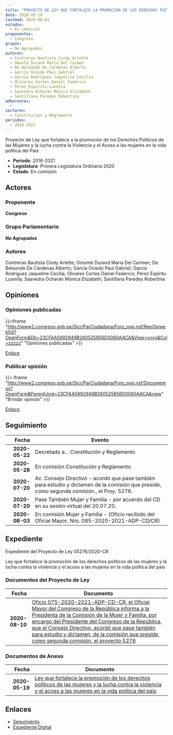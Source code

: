 ```yaml
---
title: "PROYECTO DE LEY QUE FORTALECE LA PROMOCIÓN DE LOS DERECHOS POÍTICOS DE LAS MUJERES Y LA LUCHA CONTRA LA VIOLENCIA Y EL ACOSO A LAS MUJERES EN LA VIDA POLÍTICA DEL PAÍS"
date: 2020-05-19
lastmod: 2020-08-03
estados: 
  - En comisión
proponentes: 
  - Congreso
grupos: 
  - No Agrupados
autores: 
  - Contreras Bautista Cindy Arlette
  - Omonte Durand Maria Del Carmen
  - De Belaunde De Cárdenas Alberto
  - García Oviedo Paul Gabriel
  - García Rodríguez Jaqueline Cecilia
  - Olivares Cortes Daniel Federico
  - Pérez Espíritu Lusmila
  - Saavedra Ocharán Mónica Elizabeth
  - Santillana Paredes Robertina
adherentes: 
  - 
sectores: 
  - Constitución y Reglamento
periodos: 
  - 2016-2021
---
```


Proyecto de Ley que fortalece a la promoción de los Derechos Políticos de las Mujeres y la lucha contra la Violencia y el Acoso a las mujeres en la vida política del País

- **Periodo**: 2016-2021
- **Legislatura**: Primera Legislatura Ordinaria 2020
- **Estado**: En comisión

## Actores

### Proponente

**Congreso**

### Grupo Parlamentario

**No Agrupados**

### Autores

Contreras Bautista Cindy Arlette; Omonte Durand Maria Del Carmen; De Belaunde De Cárdenas Alberto; García Oviedo Paul Gabriel; García Rodríguez Jaqueline Cecilia; Olivares Cortes Daniel Federico; Pérez Espíritu Lusmila; Saavedra Ocharán Mónica Elizabeth; Santillana Paredes Robertina


## Opiniones

### Opiniones publicadas

{{<iframe "http://www2.congreso.gob.pe/Sicr/ParCiudadana/Foro_pvp.nsf/RepOpiweb04?OpenForm&Db=23CFAA5992949B260525856D0060AACA&View=yyyy&Col=zzzzz" "Opiniones publicadas" >}}

[Enlace](http://www2.congreso.gob.pe/Sicr/ParCiudadana/Foro_pvp.nsf/RepOpiweb04?OpenForm&Db=23CFAA5992949B260525856D0060AACA&View=yyyy&Col=zzzzz)
### Publicar opinión

{{< iframe "http://www2.congreso.gob.pe/Sicr/ParCiudadana/Foro_pvp.nsf/Documentos?OpenForm&ParentUnid=23CFAA5992949B260525856D0060AACA&view" "Brindar opinión" >}}

[Enlace](http://www2.congreso.gob.pe/Sicr/ParCiudadana/Foro_pvp.nsf/Documentos?OpenForm&ParentUnid=23CFAA5992949B260525856D0060AACA&view)

## Seguimiento

| Fecha | Evento |
|------:|--------|
| **2020-05-22** | Decretado a... Constitución y Reglamento|
| **2020-05-28** | En comisión Constitución y Reglamento|
| **2020-07-20** | Ac. Consejo Directivo - acordó que pase también para estudio y dictamen de la comisión que preside, como segunda comisión., el Proy. 5276.|
| **2020-07-20** | Pase También Mujer y Familia - por acuerdo del CD en su sesión virtual del 20.07.20.|
| **2020-08-03** | En comisión Mujer y Familia - (Oficio recibido del Oficial Mayor, Nro. 085-2020-2021-ADP-CD/CR)|


## Expediente

Expediente del Proyecto de Ley 05276/2020-CR

Ley que fortalece la promoción de los derechos políticos de las mujeres y la lucha contra la violencia y el acoso a las mujeres en la vida política del país


### Documentos del Proyecto de Ley

| Fecha | Documento |
|------:|--------|
| **2020-08-10** | [Oficio 075-2020-2021-ADP-CD-CR, el Oficial Mayor del Congreso de la República informa a la Presidenta de la Comisión de la Mujer y Familia, por encargo del Presidente del Congreso de la República, que el Consejo Directivo, acordó que pase también para estudio y dictamen, de la comisión que preside, como segunda comisión, el proyecto 5276](http://www.leyes.congreso.gob.pe/Documentos/2016_2021/Oficios/Oficialia_Mayor/OFICIO-075-2020-2021-ADP-CD-CR.pdf) |

### Documentos de Anexo

| Fecha | Documento |
|------:|--------|
| **2020-05-19** | [Ley que fortalece la promoción de los derechos políticos de las mujeres y la lucha contra la violencia y el acoso a las mujeres en la vida política del país](http://www.leyes.congreso.gob.pe/Documentos/2016_2021/Proyectos_de_Ley_y_de_Resoluciones_Legislativas/PL05276-20200519.pdf) |

## Enlaces 

- [Seguimiento](http://www2.congreso.gob.pehttp://www2.congreso.gob.pe/Sicr/TraDocEstProc/CLProLey2016.nsf/f7fff46988ca05b1052578e100829cc7/93e5fcdee0c1effe0525856d0073d49e?OpenDocument)
- [Expediente Digital](http://www2.congreso.gob.pehttp://www2.congreso.gob.pe/Sicr/TraDocEstProc/CLProLey2016.nsf/f7fff46988ca05b1052578e100829cc7/93e5fcdee0c1effe0525856d0073d49e?OpenDocument&Click=05257FB7005EB655.eb71d0cf91d8294e05256cdf006b5706/$Body/0.1C6C)
